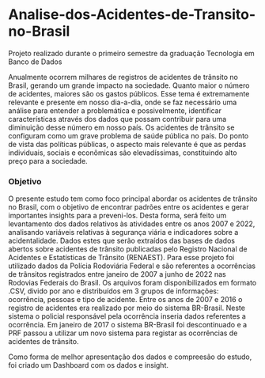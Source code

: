 # Analise-dos-Acidentes-de-Transito-no-Brasil
Projeto realizado durante o primeiro semestre da graduação Tecnologia em Banco de Dados

  Anualmente ocorrem milhares de registros de acidentes de trânsito no Brasil, gerando um grande impacto na sociedade. Quanto maior o número de acidentes, maiores são os gastos públicos. Esse tema é extremamente relevante e presente em nosso dia-a-dia, onde se faz necessário uma análise para entender a problemática e possivelmente, identificar características através dos dados que possam contribuir para uma diminuição desse número em nosso país. 
Os acidentes de trânsito se configuram como um grave problema de saúde pública no país. Do ponto de vista das políticas públicas, o aspecto mais relevante é que as perdas individuais, sociais e econômicas são elevadíssimas, constituindo alto preço para a sociedade.  


### Objetivo
O presente estudo tem como foco principal abordar os acidentes de trânsito no Brasil, com o objetivo de encontrar padrões entre os acidentes e gerar importantes insights para a preveni-los. Desta forma, será feito um levantamento dos dados relativos às atividades entre os anos 2007 e 2022, analisando variáveis relativas à segurança viária e indicadores sobre a acidentalidade. Dados estes que serão extraídos das bases de dados abertos sobre acidentes de trânsito publicadas pelo Registro Nacional de Acidentes e Estatísticas de Trânsito (RENAEST).
Para esse projeto foi utilizado dados da Polícia Rodoviária Federal e são referentes a ocorrências de trânsitos registrados entre janeiro de 2007 a junho de 2022 nas Rodovias Federais do Brasil.
Os arquivos foram disponibilizados em formato .CSV, divido por ano e distribuídos em 3 grupos de informações: ocorrência, pessoas e tipo de acidente. 
Entre os anos de 2007 e 2016 o registro de acidentes era realizado por meio do sistema BR-Brasil. Neste sistema o policial responsável pela ocorrência inseria dados referentes a ocorrência. Em janeiro de 2017 o sistema BR-Brasil foi descontinuado e a PRF passou a utilizar um novo sistema para registar as ocorrências de acidentes de trânsito.

Como forma de melhor apresentação dos dados e compreesão do estudo, foi criado um Dashboard com os dados e insight.
